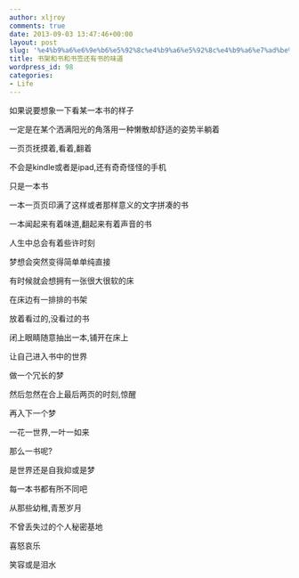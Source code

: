 ```yaml
---
author: xljroy
comments: true
date: 2013-09-03 13:47:46+00:00
layout: post
slug: '%e4%b9%a6%e6%9e%b6%e5%92%8c%e4%b9%a6%e5%92%8c%e4%b9%a6%e7%ad%be%e8%bf%98%e6%9c%89%e4%b9%a6%e7%9a%84%e5%91%b3%e9%81%93'
title: 书架和书和书签还有书的味道
wordpress_id: 98
categories:
- Life
---
```


如果说要想象一下看某一本书的样子


一定是在某个洒满阳光的角落用一种懒散却舒适的姿势半躺着




一页页抚摸着,看着,翻着







不会是kindle或者是ipad,还有奇奇怪怪的手机




只是一本书




一本一页页印满了这样或者那样意义的文字拼凑的书




一本闻起来有着味道,翻起来有着声音的书







人生中总会有着些许时刻




梦想会突然变得简单单纯直接




有时候就会想拥有一张很大很软的床




在床边有一排排的书架




放着看过的,没看过的书




闭上眼睛随意抽出一本,铺开在床上




让自己进入书中的世界




做一个冗长的梦




然后忽然在合上最后两页的时刻,惊醒




再入下一个梦







一花一世界,一叶一如来




那么一书呢?




是世界还是自我抑或是梦




每一本书都有所不同吧







从那些幼稚,青葱岁月




不曾丢失过的个人秘密基地




喜怒哀乐




笑容或是泪水
